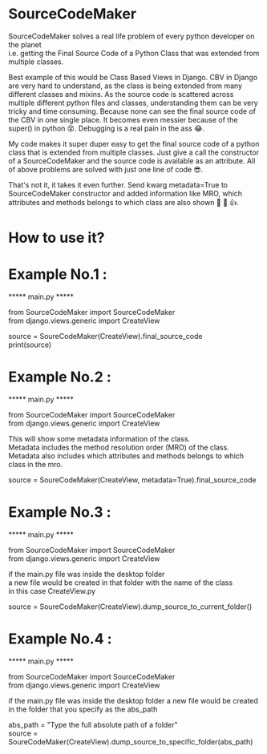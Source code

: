 # SourceCodeMaker
SourceCodeMaker solves a real life problem of every python developer on the planet <br>
i.e. getting the Final Source Code of a Python Class that was extended from multiple classes. 

Best example of this would be Class Based Views in Django. CBV in Django are very hard to understand, as the class is being extended from many different classes and mixins. 
As the source code is scattered across multiple different python files and classes, understanding them can be very tricky 
and time consuming. Because none can see the final source code of the CBV in one single place. 
It becomes even messier because of the super() in python :dizzy_face:. Debugging is a real pain in the ass :joy:.

My code makes it super duper easy to get the final source code of a python class that is extended from multiple classes.
Just give a call the constructor of a SourceCodeMaker and the source code is available as an attribute. 
All of above problems are solved with just one line of code 😎.

That's not it, it takes it even further. Send kwarg metadata=True to SourceCodeMaker constructor and added information like MRO, which attributes and methods belongs to which class are also shown :metal: :clap: :+1:.


# How to use it?

# Example No.1 :
***** main.py *****

from SourceCodeMaker import SourceCodeMaker <br>
from django.views.generic import CreateView <br>


source = SoureCodeMaker(CreateView).final_source_code <br>
print(source) <br>



# Example No.2 :
***** main.py *****

from SourceCodeMaker import SourceCodeMaker <br>
from django.views.generic import CreateView <br>


This will show some metadata information of the class. <br>
Metadata includes the method resolution order (MRO) of the class. <br>
Metadata also includes which attributes and methods belongs to which class in the mro. <br>

source = SoureCodeMaker(CreateView, metadata=True).final_source_code <br>



# Example No.3 :
***** main.py *****

from SourceCodeMaker import SourceCodeMaker <br>
from django.views.generic import CreateView <br>

if the main.py file was inside the desktop folder <br>
a new file would be created in that folder with the name of the class <br> 
in this case CreateView.py <br>

source = SoureCodeMaker(CreateView).dump_source_to_current_folder() <br>



# Example No.4 :
***** main.py *****

from SourceCodeMaker import SourceCodeMaker <br>
from django.views.generic import CreateView <br>

if the main.py file was inside the desktop folder
a new file would be created in the folder that you specify as the abs_path 

abs_path = "Type the full absolute path of a folder" <br>
source = SoureCodeMaker(CreateView).dump_source_to_specific_folder(abs_path) <br>
